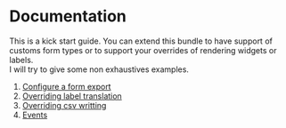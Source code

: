 # Documentation

This is a kick start guide. You can extend this bundle to have support of customs form types or to support your overrides of rendering widgets or labels.   
I will try to give some non exhaustives examples. 

1. [Configure a form export](configuration.md)  
2. [Overriding label translation](label.md)
3. [Overriding csv writting](csv.md)  
4. [Events](events.md)